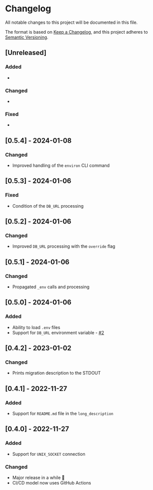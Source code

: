 # Changelog

All notable changes to this project will be documented in this file.

The format is based on [Keep a Changelog](https://keepachangelog.com/en/1.0.0/),
and this project adheres to [Semantic Versioning](https://semver.org/spec/v2.0.0.html).

## [Unreleased]

### Added

*

### Changed

*

### Fixed

*

## [0.5.4] - 2024-01-08

### Changed

* Improved handling of the `environ` CLI command

## [0.5.3] - 2024-01-06

### Fixed

* Condition of the `DB_URL` processing

## [0.5.2] - 2024-01-06

### Changed

* Improved `DB_URL` processing with the `override` flag

## [0.5.1] - 2024-01-06

### Changed

* Propagated `_env` calls and processing

## [0.5.0] - 2024-01-06

### Added

* Ability to load `.env` files
* Support for `DB_URL` environment variable - [#2](https://github.com/hivesolutions/migratore/issues/2)

## [0.4.2] - 2023-01-02

### Changed

* Prints migration description to the STDOUT

## [0.4.1] - 2022-11-27

### Added

* Support for `README.md` file in the `long_description`

## [0.4.0] - 2022-11-27

### Added

* Support for `UNIX_SOCKET` connection

### Changed

* Major release in a while 🎉
* CI/CD model now uses GitHub Actions
